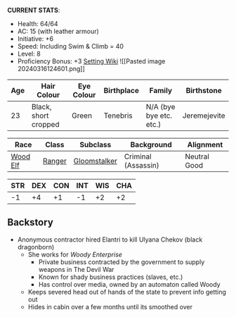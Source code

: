 **CURRENT STATS**: 
- Health: 64/64
- AC: 15 (with leather armour)
- Initiative: +6
- Speed: Including Swim & Climb = 40
- Level: 8
- Proficiency Bonus: +3
[Setting Wiki](https://docs.google.com/document/d/12FCWIQ27CsyMVt3fF1iA04-Xkrt60w7EhbIyV5mtqLw/edit#heading=h.g2i77iqi1n1l)
![[Pasted image 20240316124601.png]]

| Age | Hair Colour          | Eye Colour | Birthplace | Family                  | Birthstone   |
| --- | -------------------- | ---------- | ---------- | ----------------------- | ------------ |
| 23  | Black, short cropped | Green      | Tenebris   | N/A (bye bye etc. etc.) | Jeremejevite |

| Race                                             | Class                                     | Subclass                                                      | Background          | Alignment    |
| ------------------------------------------------ | ----------------------------------------- | ------------------------------------------------------------- | ------------------- | ------------ |
| [Wood Elf](http://dnd5e.wikidot.com/lineage:elf) | [Ranger](http://dnd5e.wikidot.com/ranger) | [Gloomstalker](http://dnd5e.wikidot.com/ranger:gloom-stalker) | Criminal (Assassin) | Neutral Good |


| STR | DEX | CON | INT | WIS | CHA |
| --- | --- | --- | --- | --- | --- |
| -1  | +4  | +1  | -1  | +2  | +2  |

## Backstory
- Anonymous contractor hired Elantri to kill Ulyana Chekov (black dragonborn)
	- She works for *Woody Enterprise* 
		- Private business contracted by the government to supply weapons in The Devil War
		- Known for shady business practices (slaves, etc.)
		- Has control over media, owned by an automaton called Woody
	- Keeps severed head out of hands of the state to prevent info getting out
	- Hides in cabin over a few months until its smoothed over

